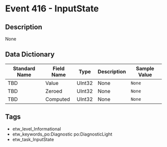 # Event 416 - InputState

## Description
None

## Data Dictionary
|Standard Name|Field Name|Type|Description|Sample Value|
|---|---|---|---|---|
|TBD|Value|UInt32|None|`None`|
|TBD|Zeroed|UInt32|None|`None`|
|TBD|Computed|UInt32|None|`None`|

## Tags
* etw_level_Informational
* etw_keywords_po:Diagnostic po:DiagnosticLight
* etw_task_InputState